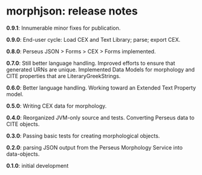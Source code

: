 # morphjson: release notes

**0.9.1**:  Innumerable minor fixes for publication.

**0.9.0**:  End-user cycle: Load CEX and Text Library; parse; export CEX.

**0.8.0**:  Perseus JSON > Forms > CEX > Forms implemented.

**0.7.0**:  Still better language handling. Improved efforts to ensure that generated URNs are unique. Implemented Data Models for morphology and CITE properties that are LiteraryGreekStrings.

**0.6.0**:  Better language handling. Working toward an Extended Text Property model.

**0.5.0**:  Writing CEX data for morphology.

**0.4.0**:  Reorganized JVM-only source and tests. Converting Perseus data to CITE objects.

**0.3.0**:  Passing basic tests for creating morphological objects.

**0.2.0**:  parsing JSON output from the Perseus Morphology Service into data-objects.

**0.1.0**:  initial development
